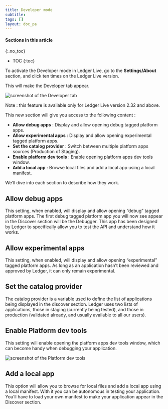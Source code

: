 ```yaml
---
title: Developer mode
subtitle:
tags: []
layout: doc_pa
---
```


#### Sections in this article
{:.no_toc}
* TOC
{:toc}

To activate the Developer mode in Ledger Live, go to the **Settings/About** section, and click ten times on the Ledger Live version.

This will make the Developer tab appear.

![screenshot of the Developer tab](../images/developer_mode_tab.png "Developer tab")

Note : this feature is available only for Ledger Live version 2.32 and above.

This new section will give you access to the following content :

- **Allow debug apps** : Display and allow opening debug tagged platform apps.
- **Allow experimental apps** : Display and allow opening experimental tagged platform apps.
- **Set the catalog provider** : Switch between multiple platform apps sources (Production of Staging).
- **Enable platform dev tools** : Enable opening platform apps dev tools window.
- **Add a local app** : Browse local files and add a local app using a local manifest.

We’ll dive into each section to describe how they work.

## Allow debug apps

This setting, when enabled, will display and allow opening “debug” tagged platform apps.
The first debug tagged platform app you will now see appear in the Discover section will be the Debugger. This app has been designed by Ledger to specifically allow you to test the API and understand how it works.

## Allow experimental apps

This setting, when enabled, will display and allow opening “experimental” tagged platform apps.
As long as an application hasn’t been reviewed and approved by Ledger, it can only remain experimental.

## Set the catalog provider

The catalog provider is a variable used to define the list of applications being displayed in the discover section. Ledger uses two lists of applications, those in staging (currently being tested), and those in production (validated already, and usually available to all our users).

## Enable Platform dev tools

This setting will enable opening the platform apps dev tools window, which can become handy when debugging your application.

![screenshot of the Platform dev tools](../images/platform_dev_tools.png "Developer tools window")

## Add a local app

This option will allow you to browse for local files and add a local app using a local manifest.
With it you can be autonomous in testing your application.
You’ll have to load your own manifest to make your application appear in the Discover section.
